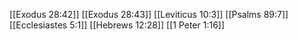 [[Exodus 28:42]]
[[Exodus 28:43]]
[[Leviticus 10:3]]
[[Psalms 89:7]]
[[Ecclesiastes 5:1]]
[[Hebrews 12:28]]
[[1 Peter 1:16]]
